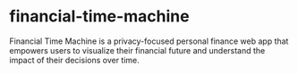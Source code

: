 # financial-time-machine
Financial Time Machine is a privacy-focused personal finance web app that empowers users to visualize their financial future and understand the impact of their decisions over time.
